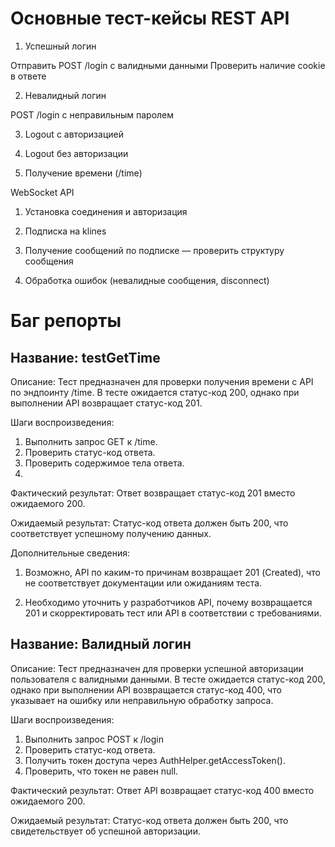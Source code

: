 # Основные тест-кейсы REST API

1. Успешный логин

Отправить POST /login с валидными данными
Проверить наличие cookie в ответе

2. Невалидный логин

POST /login с неправильным паролем

3. Logout с авторизацией


4. Logout без авторизации


5. Получение времени (/time)

WebSocket API

1. Установка соединения и авторизация


2. Подписка на klines 


3. Получение сообщений по подписке — проверить структуру сообщения


4. Обработка ошибок (невалидные сообщения, disconnect)

# Баг репорты
## Название: testGetTime

Описание: Тест предназначен для проверки получения времени с API по эндпоинту /time. В тесте ожидается статус-код 200, однако при выполнении API возвращает статус-код 201.

Шаги воспроизведения:

1. Выполнить запрос GET к /time.
2. Проверить статус-код ответа.
3. Проверить содержимое тела ответа.
4. 
Фактический результат: Ответ возвращает статус-код 201 вместо ожидаемого 200.

Ожидаемый результат: Статус-код ответа должен быть 200, что соответствует успешному получению данных.

Дополнительные сведения:

1. Возможно, API по каким-то причинам возвращает 201 (Created), что не соответствует документации или ожиданиям теста.

2. Необходимо уточнить у разработчиков API, почему возвращается 201 и скорректировать тест или API в соответствии с требованиями.

## Название: Валидный логин

Описание: Тест предназначен для проверки успешной авторизации пользователя с валидными данными. В тесте ожидается статус-код 200, однако при выполнении API возвращается статус-код 400, что указывает на ошибку или неправильную обработку запроса.

Шаги воспроизведения:

1. Выполнить запрос POST к /login
2. Проверить статус-код ответа.
3. Получить токен доступа через AuthHelper.getAccessToken().
4. Проверить, что токен не равен null.

Фактический результат: Ответ API возвращает статус-код 400 вместо ожидаемого 200.

Ожидаемый результат: Статус-код ответа должен быть 200, что свидетельствует об успешной авторизации.

